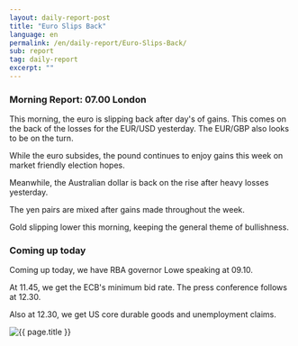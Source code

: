 ```yaml
---
layout: daily-report-post
title: "Euro Slips Back"
language: en
permalink: /en/daily-report/Euro-Slips-Back/
sub: report
tag: daily-report
excerpt: ""
---
```

### Morning Report: 07.00 London

This morning, the euro is slipping back after day's of gains. This comes on the back of the losses for the EUR/USD yesterday. The EUR/GBP also looks to be on the turn. 

While the euro subsides, the pound continues to enjoy gains this week on market friendly election hopes. 

Meanwhile, the Australian dollar is back on the rise after heavy losses yesterday. 

The yen pairs are mixed after gains made throughout the week. 

Gold slipping lower this morning, keeping the general theme of bullishness.


### Coming up today

Coming up today, we have RBA governor Lowe speaking at 09.10. 

At 11.45, we get the ECB's minimum bid rate. The press conference follows at 12.30.

Also at 12.30, we get US core durable goods and unemployment claims.

<p><img src="{{ "/assets/images/daily-report/2017-04-27_07-12-49.jpg" | relative_url }}" alt="{{ page.title }}" title="{{ page.title }}"></p>
